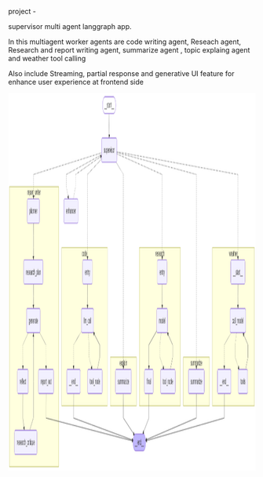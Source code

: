 project - 


  supervisor multi agent langgraph app. 
  
  In this multiagent worker agents are code writing agent, Reseach agent, Research and report writing agent, summarize agent , topic explaing agent and weather tool calling 


  Also include Streaming, partial response and generative UI feature for enhance user experience at frontend side

  <img width="1688" height="770" alt="my_graph" src="https://github.com/chetansuthar734/multi-agent-supervisor/blob/master/static/my_graph.png?raw=true" />
